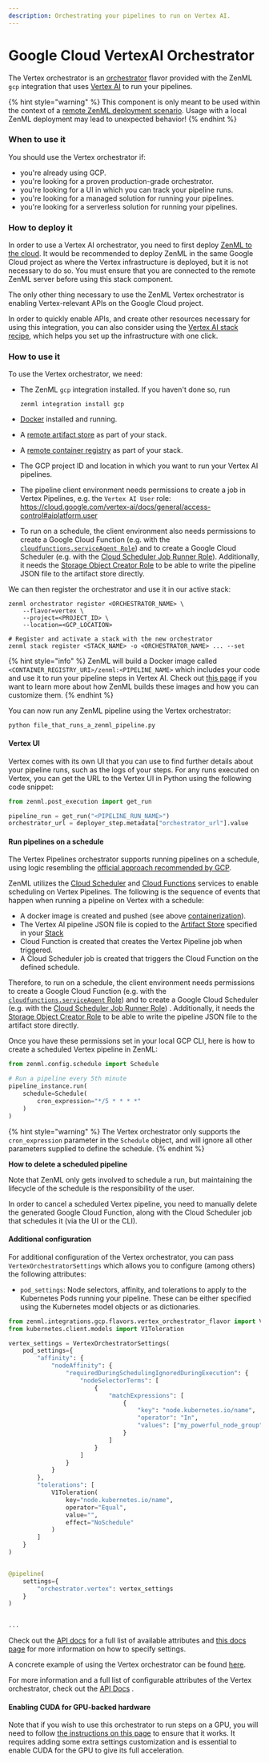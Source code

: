 ```yaml
---
description: Orchestrating your pipelines to run on Vertex AI.
---
```


# Google Cloud VertexAI Orchestrator

The Vertex orchestrator is an [orchestrator](orchestrators.md) flavor provided with the ZenML `gcp` integration that uses [Vertex AI](https://cloud.google.com/vertex-ai) to run your pipelines.

{% hint style="warning" %}
This component is only meant to be used within the context of a [remote ZenML deployment scenario](../../../platform-guide/set-up-your-mlops-platform/deploy-zenml/deploy-zenml.md). Usage with a local ZenML deployment may lead to unexpected behavior!
{% endhint %}

### When to use it

You should use the Vertex orchestrator if:

* you're already using GCP.
* you're looking for a proven production-grade orchestrator.
* you're looking for a UI in which you can track your pipeline runs.
* you're looking for a managed solution for running your pipelines.
* you're looking for a serverless solution for running your pipelines.

### How to deploy it

In order to use a Vertex AI orchestrator, you need to first deploy [ZenML to the cloud](../../../platform-guide/set-up-your-mlops-platform/deploy-zenml/deploy-zenml.md). It would be recommended to deploy ZenML in the same Google Cloud project as where the Vertex infrastructure is deployed, but it is not necessary to do so. You must ensure that you are connected to the remote ZenML server before using this stack component.

The only other thing necessary to use the ZenML Vertex orchestrator is enabling Vertex-relevant APIs on the Google Cloud project.

In order to quickly enable APIs, and create other resources necessary for using this integration, you can also consider using the [Vertex AI stack recipe](https://github.com/zenml-io/mlops-stacks/tree/main/vertex-ai), which helps you set up the infrastructure with one click.

### How to use it

To use the Vertex orchestrator, we need:

*   The ZenML `gcp` integration installed. If you haven't done so, run

    ```shell
    zenml integration install gcp
    ```
* [Docker](https://www.docker.com) installed and running.
* A [remote artifact store](../artifact-stores/artifact-stores.md) as part of your stack.
* A [remote container registry](../container-registries/container-registries.md) as part of your stack.
* The GCP project ID and location in which you want to run your Vertex AI pipelines.
* The pipeline client environment needs permissions to create a job in Vertex Pipelines, e.g. the `Vertex AI User` role: https://cloud.google.com/vertex-ai/docs/general/access-control#aiplatform.user
* To run on a schedule, the client environment also needs permissions to create a Google Cloud Function (e.g. with the [`cloudfunctions.serviceAgent Role`](https://cloud.google.com/functions/docs/concepts/iam)) and to create a Google Cloud Scheduler (e.g. with the [Cloud Scheduler Job Runner Role](https://cloud.google.com/iam/docs/understanding-roles)). Additionally, it needs the [Storage Object Creator Role](https://cloud.google.com/storage/docs/access-control/iam-roles) to be able to write the pipeline JSON file to the artifact store directly.

We can then register the orchestrator and use it in our active stack:

```shell
zenml orchestrator register <ORCHESTRATOR_NAME> \
    --flavor=vertex \
    --project=<PROJECT_ID> \
    --location=<GCP_LOCATION>

# Register and activate a stack with the new orchestrator
zenml stack register <STACK_NAME> -o <ORCHESTRATOR_NAME> ... --set
```

{% hint style="info" %}
ZenML will build a Docker image called `<CONTAINER_REGISTRY_URI>/zenml:<PIPELINE_NAME>` which includes your code and use it to run your pipeline steps in Vertex AI. Check out [this page](../../advanced-guide/containerize-your-pipeline.md) if you want to learn more about how ZenML builds these images and how you can customize them.
{% endhint %}

You can now run any ZenML pipeline using the Vertex orchestrator:

```shell
python file_that_runs_a_zenml_pipeline.py
```

#### Vertex UI

Vertex comes with its own UI that you can use to find further details about your pipeline runs, such as the logs of your steps. For any runs executed on Vertex, you can get the URL to the Vertex UI in Python using the following code snippet:

```python
from zenml.post_execution import get_run

pipeline_run = get_run("<PIPELINE_RUN_NAME>")
orchestrator_url = deployer_step.metadata["orchestrator_url"].value
```

#### Run pipelines on a schedule

The Vertex Pipelines orchestrator supports running pipelines on a schedule, using logic resembling the [official approach recommended by GCP](https://cloud.google.com/vertex-ai/docs/pipelines/schedule-cloud-scheduler).

ZenML utilizes the [Cloud Scheduler](https://cloud.google.com/scheduler) and [Cloud Functions](https://cloud.google.com/functions) services to enable scheduling on Vertex Pipelines. The following is the sequence of events that happen when running a pipeline on Vertex with a schedule:

* A docker image is created and pushed (see above [containerization](../../advanced-guide/containerize-your-pipeline.md)).
* The Vertex AI pipeline JSON file is copied to the [Artifact Store](../artifact-stores/artifact-stores.md) specified in your [Stack](../../starter-guide/understand-stacks.md)
* Cloud Function is created that creates the Vertex Pipeline job when triggered.
* A Cloud Scheduler job is created that triggers the Cloud Function on the defined schedule.

Therefore, to run on a schedule, the client environment needs permissions to create a Google Cloud Function (e.g. with the [`cloudfunctions.serviceAgent` Role](https://cloud.google.com/functions/docs/concepts/iam)) and to create a Google Cloud Scheduler (e.g. with the [Cloud Scheduler Job Runner Role](https://cloud.google.com/iam/docs/understanding-roles)) . Additionally, it needs the [Storage Object Creator Role](https://cloud.google.com/storage/docs/access-control/iam-roles) to be able to write the pipeline JSON file to the artifact store directly.

Once you have these permissions set in your local GCP CLI, here is how to create a scheduled Vertex pipeline in ZenML:

```python
from zenml.config.schedule import Schedule

# Run a pipeline every 5th minute
pipeline_instance.run(
    schedule=Schedule(
        cron_expression="*/5 * * * *"
    )
)
```

{% hint style="warning" %}
The Vertex orchestrator only supports the `cron_expression` parameter in the `Schedule` object, and will ignore all other parameters supplied to define the schedule.
{% endhint %}

**How to delete a scheduled pipeline**

Note that ZenML only gets involved to schedule a run, but maintaining the lifecycle of the schedule is the responsibility of the user.

In order to cancel a scheduled Vertex pipeline, you need to manually delete the generated Google Cloud Function, along with the Cloud Scheduler job that schedules it (via the UI or the CLI).

#### Additional configuration

For additional configuration of the Vertex orchestrator, you can pass `VertexOrchestratorSettings` which allows you to configure (among others) the following attributes:

* `pod_settings`: Node selectors, affinity, and tolerations to apply to the Kubernetes Pods running your pipeline. These can be either specified using the Kubernetes model objects or as dictionaries.

```python
from zenml.integrations.gcp.flavors.vertex_orchestrator_flavor import VertexOrchestratorSettings
from kubernetes.client.models import V1Toleration

vertex_settings = VertexOrchestratorSettings(
    pod_settings={
        "affinity": {
            "nodeAffinity": {
                "requiredDuringSchedulingIgnoredDuringExecution": {
                    "nodeSelectorTerms": [
                        {
                            "matchExpressions": [
                                {
                                    "key": "node.kubernetes.io/name",
                                    "operator": "In",
                                    "values": ["my_powerful_node_group"],
                                }
                            ]
                        }
                    ]
                }
            }
        },
        "tolerations": [
            V1Toleration(
                key="node.kubernetes.io/name",
                operator="Equal",
                value="",
                effect="NoSchedule"
            )
        ]
    }
)


@pipeline(
    settings={
        "orchestrator.vertex": vertex_settings
    }
)


...
```

Check out the [API docs](https://apidocs.zenml.io/latest/integration\_code\_docs/integrations-gcp/#zenml.integrations.gcp.flavors.vertex\_orchestrator\_flavor.VertexOrchestratorSettings) for a full list of available attributes and [this docs page](../../advanced-guide/configure-steps-pipelines.md) for more information on how to specify settings.

A concrete example of using the Vertex orchestrator can be found [here](https://github.com/zenml-io/zenml/tree/main/examples/vertex\_ai\_orchestration).

For more information and a full list of configurable attributes of the Vertex orchestrator, check out the [API Docs](https://apidocs.zenml.io/latest/integration\_code\_docs/integrations-gcp/#zenml.integrations.gcp.orchestrators.vertex\_orchestrator.VertexOrchestrator) .

#### Enabling CUDA for GPU-backed hardware

Note that if you wish to use this orchestrator to run steps on a GPU, you will need to follow [the instructions on this page](../../advanced-guide/scale-compute-to-the-cloud.md) to ensure that it works. It requires adding some extra settings customization and is essential to enable CUDA for the GPU to give its full acceleration.
